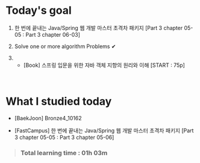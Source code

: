 # Today's goal

1. 한 번에 끝내는 Java/Spring 웹 개발 마스터 초격차 패키지 [Part 3 chapter 05-05 : Part 3 chapter 06-03]

2. Solve one or more algorithm Problems ✔

3. * [Book] 스프링 입문을 위한 자바 객체 지향의 원리와 이해 [START : 75p]

<br>

# What I studied today

* [BaekJoon] Bronze4_10162

* [FastCampus] 한 번에 끝내는 Java/Spring 웹 개발 마스터 초격차 패키지 [Part 3 chapter 05-05 : Part 3 chapter 05-06]

><h3>Total learning time : 01h 03m</h3>